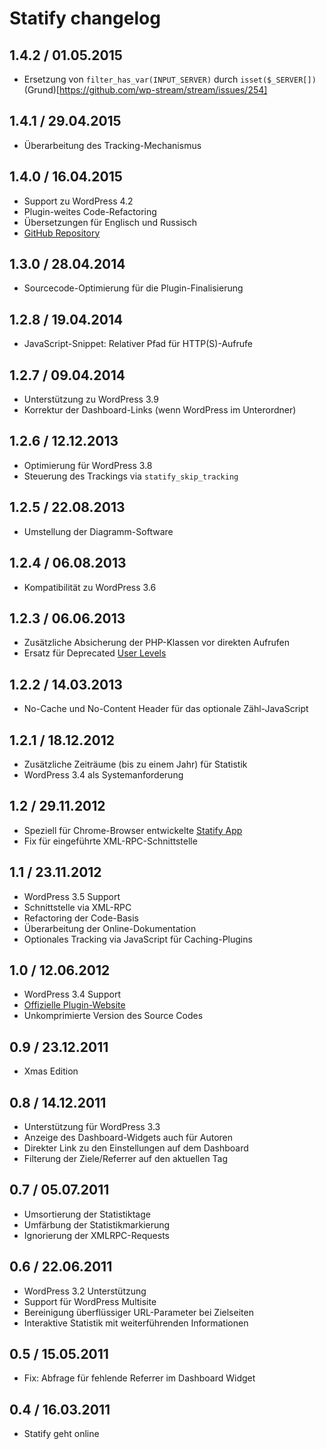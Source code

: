 # Statify changelog


## 1.4.2 / 01.05.2015

* Ersetzung von `filter_has_var(INPUT_SERVER)` durch `isset($_SERVER[])` (Grund)[https://github.com/wp-stream/stream/issues/254]


## 1.4.1 / 29.04.2015

* Überarbeitung des Tracking-Mechanismus


## 1.4.0 / 16.04.2015

* Support zu WordPress 4.2
* Plugin-weites Code-Refactoring
* Übersetzungen für Englisch und Russisch
* [GitHub Repository](https://github.com/sergejmueller/statify)


## 1.3.0 / 28.04.2014

* Sourcecode-Optimierung für die Plugin-Finalisierung


## 1.2.8 / 19.04.2014

* JavaScript-Snippet: Relativer Pfad für HTTP(S)-Aufrufe


## 1.2.7 / 09.04.2014

* Unterstützung zu WordPress 3.9
* Korrektur der Dashboard-Links (wenn WordPress im Unterordner)


## 1.2.6 / 12.12.2013

* Optimierung für WordPress 3.8
* Steuerung des Trackings via `statify_skip_tracking`


## 1.2.5 / 22.08.2013

* Umstellung der Diagramm-Software


## 1.2.4 / 06.08.2013

* Kompatibilität zu WordPress 3.6


## 1.2.3 / 06.06.2013

* Zusätzliche Absicherung der PHP-Klassen vor direkten Aufrufen
* Ersatz für Deprecated [User Levels](http://codex.wordpress.org/Roles_and_Capabilities#User_Levels)


## 1.2.2 / 14.03.2013

* No-Cache und No-Content Header für das optionale Zähl-JavaScript


## 1.2.1 / 18.12.2012

* Zusätzliche Zeiträume (bis zu einem Jahr) für Statistik
* WordPress 3.4 als Systemanforderung


## 1.2 / 29.11.2012

* Speziell für Chrome-Browser entwickelte [Statify App](http://playground.ebiene.de/statify-wordpress-statistik/#chrome_app)
* Fix für eingeführte XML-RPC-Schnittstelle


## 1.1 / 23.11.2012

* WordPress 3.5 Support
* Schnittstelle via XML-RPC
* Refactoring der Code-Basis
* Überarbeitung der Online-Dokumentation
* Optionales Tracking via JavaScript für Caching-Plugins


## 1.0 / 12.06.2012

* WordPress 3.4 Support
* [Offizielle Plugin-Website](http://statify.de "Statify WordPress Stats")
* Unkomprimierte Version des Source Codes


## 0.9 / 23.12.2011

* Xmas Edition


## 0.8 / 14.12.2011

* Unterstützung für WordPress 3.3
* Anzeige des Dashboard-Widgets auch für Autoren
* Direkter Link zu den Einstellungen auf dem Dashboard
* Filterung der Ziele/Referrer auf den aktuellen Tag


## 0.7 / 05.07.2011

* Umsortierung der Statistiktage
* Umfärbung der Statistikmarkierung
* Ignorierung der XMLRPC-Requests


## 0.6 / 22.06.2011

* WordPress 3.2 Unterstützung
* Support für WordPress Multisite
* Bereinigung überflüssiger URL-Parameter bei Zielseiten
* Interaktive Statistik mit weiterführenden Informationen


## 0.5 / 15.05.2011

* Fix: Abfrage für fehlende Referrer im Dashboard Widget


## 0.4 / 16.03.2011

* Statify geht online